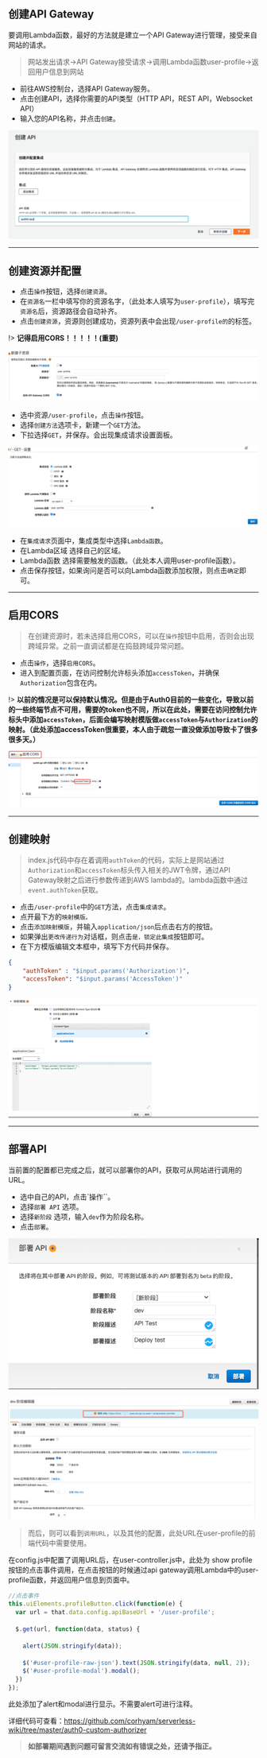 ## 创建API Gateway

要调用Lambda函数，最好的方法就是建立一个API Gateway进行管理，接受来自网站的请求。

> 网站发出请求->API Gateway接受请求->调用Lambda函数user-profile->返回用户信息到网站

- 前往AWS控制台，选择API Gateway服务。
- 点击创建API，选择你需要的API类型（HTTP API，REST API，Websocket API）
- 输入您的API名称，并点击`创建`。



![image-20210404192534570](_images/image-20210404192534570.png)

---



## 创建资源并配置

- 点击`操作`按钮，选择`创建资源`。
- 在`资源名`一栏中填写你的资源名字，（此处本人填写为`user-profile`），填写完`资源名`后，资源路径会自动补齐。
- 点击`创建资源`，资源则创建成功，资源列表中会出现`/user-profile的`的标签。

!> **记得启用CORS！！！！！(重要)**

![image-20210404192426211](_images/image-20210404192426211.png)



- 选中资源`/user-profile`，点击`操作`按钮。
- 选择`创建方法`选项卡，新建一个`GET`方法。
- 下拉选择`GET`，并保存。会出现集成请求设置面板。

![image-20210404193455900](_images/image-20210404193455900.png)



- 在`集成请求`页面中，集成类型中选择`Lambda函数`。
- 在Lambda区域 选择自己的区域。
- Lambda函数 选择需要触发的函数。（此处本人调用user-profile函数）。
- 点击保存按钮，如果询问是否可以向Lambda函数添加权限，则点击`确定`即可。

---

## 启用CORS

> 在创建资源时，若未选择启用CORS，可以在`操作`按钮中启用，否则会出现跨域异常。之前一直调试都是在捣鼓跨域异常问题。

- 点击`操作`，选择`启用CORS`。
- 进入到配置页面，在访问控制允许标头添加`accessToken`，并确保`Authorization`包含在内。

!> **以前的情况是可以保持默认情况。但是由于Auth0目前的一些变化，导致以前的一些终端节点不可用，需要的token也不同，所以在此处，需要在访问控制允许标头中添加`accessToken`，后面会编写映射模版做`accessToken`与`Authorization`的映射。（此处添加accessToken很重要，本人由于疏忽一直没做添加导致卡了很多很多天。）**



![image-20210404194617611](_images/image-20210404194617611.png)

---

## 创建映射

> index.js代码中存在着调用`authToken`的代码，实际上是网站通过`Authorization`和`accessToken`标头传入相关的JWT令牌，通过API Gateway映射之后进行参数传递到AWS lambda的。lambda函数中通过`event.authToken`获取。



- 点击`/user-profile`中的`GET`方法，点击`集成请求`。
- 点开最下方的`映射模版。`
- 点击`添加映射模版`，并输入`application/json`后点击右方的按钮。
- 如果弹出`更改传递行为`对话框，则点击`是，锁定此集成`按钮即可。
- 在下方模版编辑文本框中，填写下方代码并保存。



```json
{
    "authToken" : "$input.params('Authorization')",
    "accessToken": "$input.params('AccessToken')"
}

```

![image-20210404200843607](_images/image-20210404200843607.png)



---



## 部署API

当前置的配置都已完成之后，就可以部署你的API，获取可从网站进行调用的URL。

- 选中自己的API，点击`操作``。
- 选择`部署 API` 选项。
- 选择`新阶段` 选项，输入`dev`作为阶段名称。
- 点击`部署`。

![](_images/image-20210404201503087.png)



![image-20210404201615084](_images/image-20210404201615084.png)

> 而后，则可以看到`调用URL`，以及其他的配置，此处URL在user-profile的前端代码中需要使用。

在config.js中配置了调用URL后，在user-controller.js中，此处为 show profile 按钮的点击事件调用，在点击按钮的时候通过api gateway调用Lambda中的user-profile函数，并返回用户信息到页面中。

```javascript
//点击事件
this.uiElements.profileButton.click(function(e) {
  var url = that.data.config.apiBaseUrl + '/user-profile';

  $.get(url, function(data, status) {

    alert(JSON.stringify(data));

    $('#user-profile-raw-json').text(JSON.stringify(data, null, 2));
    $('#user-profile-modal').modal();
  })
});
```

此处添加了alert和modal进行显示。不需要alert可进行注释。

详细代码可查看：https://github.com/corhyam/serverless-wiki/tree/master/auth0-custom-authorizer



> **如部署期间遇到问题可留言交流如有错误之处，还请予指正。**